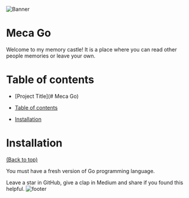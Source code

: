 ![Banner](https://imgur.com/a/8F2VCmp.png)
# Meca Go

Welcome to my memory castle! It is a place where you can read other people memories or leave your own.











# Table of contents





- [Project Title](# Meca Go)

- [Table of contents](#table-of-contents)
- [Installation](#installation)


# Installation
[(Back to top)](#table-of-contents)

You must have a fresh version of Go programming language.







  Leave a star in GitHub, give a clap in Medium and share if you found this helpful.
![footer](https://i.imgur.com/l38Sz35.gif)





